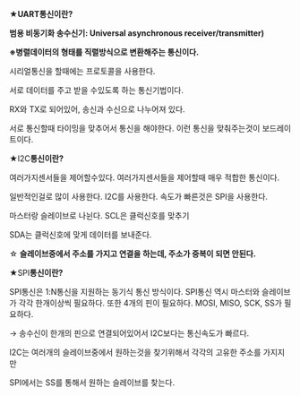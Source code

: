 ★**UART통신이란?**

**범용 비동기화 송수신기: Universal asynchronous receiver/transmitter)**

**※병렬데이터의 형태를 직렬방식으로 변환해주는 통신이다.**

시리얼통신을 할때에는 프로토콜을 사용한다. 

서로 데이터를 주고 받을 수있도록 하는 통신기법이다.

RX와 TX로 되어있어, 송신과 수신으로 나누어져 있다.

서로 통신할때 타이밍을 맞추어서 통신을 해야한다. 이런 통신을 맞춰주는것이 보드레이트이다.

★I2C**통신이란?**

여러가지센서들을 제어할수있다. 여러가지센서들을 제어할때 매우 적합한 통신이다.

일반적인걸로 많이 사용한다. I2C를 사용한다. 속도가 빠른것은 SPI을 사용한다.

마스터랑 슬레이브로 나뉜다. SCL은 클럭신호를 맞추기

SDA는 클럭신호에 맞게 데이터를 보내준다.

☆ **슬레이브중에서 주소를 가지고 연결을 하는데, 주소가 중복이 되면 안된다.**

★SPI**통신이란?**

 SPI통신은 1:N통신을 지원하는 동기식 통신 방식이다.  SPI통신 역시 마스터와 슬레이브가 각각 한개이상씩 필요하다. 또한 4개의 핀이 필요하다. MOSI, MISO, SCK, SS가 필요하다.
 
 → 송수신이 한개의 핀으로 연결되어있어서 I2C보다는 통신속도가 빠르다.

I2C는 여러개의 슬레이브중에서 원하는것을 찾기위해서 각각의 고유한 주소를 가지지만

SPI에서는 SS를 통해서 원하는 슬레이브를 찾는다.